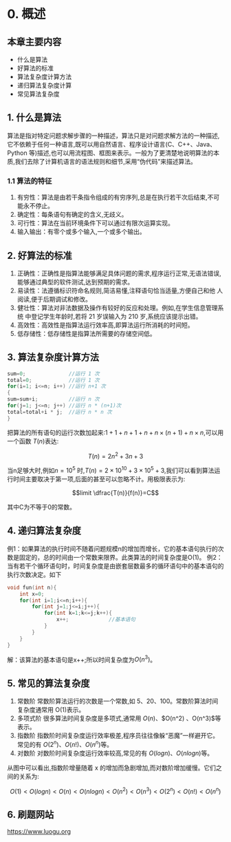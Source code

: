 # 0. 概述
## 本章主要内容
- 什么是算法
- 好算法的标准
- 算法复杂度计算方法
- 递归算法复杂度计算
- 常见算法复杂度

## 1. 什么是算法
算法是指对特定问题求解步骤的一种描述，算法只是对问题求解方法的一种描述,它不依赖于任何一种语言,既可以用自然语言、程序设计语言(C、C++、Java、Python 等)描述,也可以用流程图、框图来表示。一般为了更清楚地说明算法的本质,我们去除了计算机语言的语法规则和细节,采用“伪代码”来描述算法。
### 1.1 算法的特征
1. 有穷性：算法是由若干条指令组成的有穷序列,总是在执行若干次后结束,不可能永不停止。
2. 确定性：每条语句有确定的含义,无歧义。
3. 可行性：算法在当前环境条件下可以通过有限次运算实现。
4. 输入输出：有零个或多个输入,一个或多个输出。
## 2. 好算法的标准

1. 正确性：正确性是指算法能够满足具体问题的需求,程序运行正常,无语法错误,
   能够通过典型的软件测试,达到预期的需求。
2. 易读性：法遵循标识符命名规则,简洁易懂,注释语句恰当适量,方便自己和他
   人阅读,便于后期调试和修改。
3. 健壮性：算法对非法数据及操作有较好的反应和处理。例如,在学生信息管理系统
   中登记学生年龄时,若将 21 岁误输入为 210 岁,系统应该提示出错。
4. 高效性：高效性是指算法运行效率高,即算法运行所消耗的时间短。
5. 低存储性：低存储性是指算法所需要的存储空间低。

## 3. 算法复杂度计算方法

```c++
sum=0;	            //运行 1 次
total=0;	        //运行 1 次
for(i=1; i<=n; i++)	//运行 n+1 次
{
sum=sum+i;	        //运行 n 次
for(j=1; j<=n; j++)	//运行 n * (n+1)次
total=total+i * j;  //运行 n * n 次
}
```

把算法的所有语句的运行次数加起来:$1+1+n+1+n+n×(n+1)+n×n$,可以用一个函数
$T(n)$表达:

$$T(n)=2n^2 +3n+3$$

当n足够大时,例如$n=10^5$ 时,$T(n)=2×10^{10} +3×10^5 +3$,我们可以看到算法运行时间主要取决于第一项,后面的甚至可以忽略不计。用极限表示为:

$$limit \dfrac{T(n)}{f(n)}=C$$

其中C为不等于0的常数。

## 4. 递归算法复杂度

例1：如果算法的执行时间不随着问题规模n的增加而增长，它的基本语句执行的次数是固定的，总的时间由一个常数来限界。此类算法的时间复杂度是O(1)。
例2：当有若干个循环语句时，时间复杂度是由嵌套层数最多的循环语句中的基本语句的执行次数决定。如下

```c++
void fun(int n){
    int x=0;
    for(int i=1;i<=n;i++){
        for(int j=1;j<=i;j++){
            for(int k=1;k<=j;k++){
                x++;             //基本语句
            }
        }
    }
}
```

解：该算法的基本语句是x++;所以时间复杂度为$O(n^3)$。

## 5. 常见的算法复杂度

1. 常数阶
常数阶算法运行的次数是一个常数,如 5、20、100。常数阶算法时间复杂度通常用 О(1)表示。
2. 多项式阶
很多算法时间复杂度是多项式,通常用 $O(n)$、$O(n^2) $、$O(n^3)$等表示。
3. 指数阶
指数阶时间复杂度运行效率极差,程序员往往像躲“恶魔”一样避开它。常见的有 $O(2^n)$、$O(n!)$、$O(n^n)$等。
4. 对数阶
对数阶时间复杂度运行效率较高,常见的有 $О(logn)$、$О(nlogn)$等。

从图中可以看出,指数阶增量随着 x 的增加而急剧增加,而对数阶增加缓慢。它们之间的关系为:

$$О(1)< О(logn)< О(n)< О(nlogn) < О(n^2)< О(n^3)< О(2^n) < О(n!)< О(n^n)$$

## 6. 刷题网站

 https://www.luogu.org